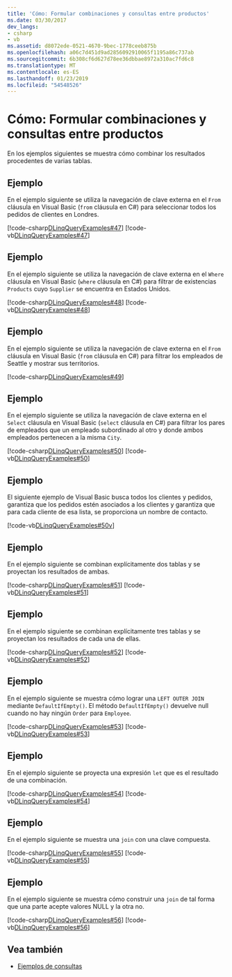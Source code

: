 ```yaml
---
title: 'Cómo: Formular combinaciones y consultas entre productos'
ms.date: 03/30/2017
dev_langs:
- csharp
- vb
ms.assetid: d8072ede-0521-4670-9bec-1778ceeb875b
ms.openlocfilehash: a06c7d451d9ad2856092910065f1195a86c737ab
ms.sourcegitcommit: 6b308cf6d627d78ee36dbbae8972a310ac7fd6c8
ms.translationtype: MT
ms.contentlocale: es-ES
ms.lasthandoff: 01/23/2019
ms.locfileid: "54548526"
---
```

# <a name="formulate-joins-and-cross-product-queries"></a>Cómo: Formular combinaciones y consultas entre productos
En los ejemplos siguientes se muestra cómo combinar los resultados procedentes de varias tablas.  
  
## <a name="example"></a>Ejemplo  
 En el ejemplo siguiente se utiliza la navegación de clave externa en el `From` cláusula en Visual Basic (`from` cláusula en C#) para seleccionar todos los pedidos de clientes en Londres.  
  
 [!code-csharp[DLinqQueryExamples#47](../../../../../../samples/snippets/csharp/VS_Snippets_Data/DLinqQueryExamples/cs/Program.cs#47)]
 [!code-vb[DLinqQueryExamples#47](../../../../../../samples/snippets/visualbasic/VS_Snippets_Data/DLinqQueryExamples/vb/Module1.vb#47)]  
  
## <a name="example"></a>Ejemplo  
 En el ejemplo siguiente se utiliza la navegación de clave externa en el `Where` cláusula en Visual Basic (`where` cláusula en C#) para filtrar de existencias `Products` cuyo `Supplier` se encuentra en Estados Unidos.  
  
 [!code-csharp[DLinqQueryExamples#48](../../../../../../samples/snippets/csharp/VS_Snippets_Data/DLinqQueryExamples/cs/Program.cs#48)]
 [!code-vb[DLinqQueryExamples#48](../../../../../../samples/snippets/visualbasic/VS_Snippets_Data/DLinqQueryExamples/vb/Module1.vb#48)]  
  
## <a name="example"></a>Ejemplo  
 En el ejemplo siguiente se utiliza la navegación de clave externa en el `From` cláusula en Visual Basic (`from` cláusula en C#) para filtrar los empleados de Seattle y mostrar sus territorios.  
  
 [!code-csharp[DLinqQueryExamples#49](../../../../../../samples/snippets/csharp/VS_Snippets_Data/DLinqQueryExamples/cs/Program.cs#49)]  
  
## <a name="example"></a>Ejemplo  
 En el ejemplo siguiente se utiliza la navegación de clave externa en el `Select` cláusula en Visual Basic (`select` cláusula en C#) para filtrar los pares de empleados que un empleado subordinado al otro y donde ambos empleados pertenecen a la misma `City`.  
  
 [!code-csharp[DLinqQueryExamples#50](../../../../../../samples/snippets/csharp/VS_Snippets_Data/DLinqQueryExamples/cs/Program.cs#50)]
 [!code-vb[DLinqQueryExamples#50](../../../../../../samples/snippets/visualbasic/VS_Snippets_Data/DLinqQueryExamples/vb/Module1.vb#50)]  
  
## <a name="example"></a>Ejemplo  
 El siguiente ejemplo de Visual Basic busca todos los clientes y pedidos, garantiza que los pedidos estén asociados a los clientes y garantiza que para cada cliente de esa lista, se proporciona un nombre de contacto.  
  
 [!code-vb[DLinqQueryExamples#50v](../../../../../../samples/snippets/visualbasic/VS_Snippets_Data/DLinqQueryExamples/vb/Module1.vb#50v)]  
  
## <a name="example"></a>Ejemplo  
 En el ejemplo siguiente se combinan explícitamente dos tablas y se proyectan los resultados de ambas.  
  
 [!code-csharp[DLinqQueryExamples#51](../../../../../../samples/snippets/csharp/VS_Snippets_Data/DLinqQueryExamples/cs/Program.cs#51)]
 [!code-vb[DLinqQueryExamples#51](../../../../../../samples/snippets/visualbasic/VS_Snippets_Data/DLinqQueryExamples/vb/Module1.vb#51)]  
  
## <a name="example"></a>Ejemplo  
 En el ejemplo siguiente se combinan explícitamente tres tablas y se proyectan los resultados de cada una de ellas.  
  
 [!code-csharp[DLinqQueryExamples#52](../../../../../../samples/snippets/csharp/VS_Snippets_Data/DLinqQueryExamples/cs/Program.cs#52)]
 [!code-vb[DLinqQueryExamples#52](../../../../../../samples/snippets/visualbasic/VS_Snippets_Data/DLinqQueryExamples/vb/Module1.vb#52)]  
  
## <a name="example"></a>Ejemplo  
 En el ejemplo siguiente se muestra cómo lograr una `LEFT OUTER JOIN` mediante `DefaultIfEmpty()`. El método `DefaultIfEmpty()` devuelve null cuando no hay ningún `Order` para `Employee`.  
  
 [!code-csharp[DLinqQueryExamples#53](../../../../../../samples/snippets/csharp/VS_Snippets_Data/DLinqQueryExamples/cs/Program.cs#53)]
 [!code-vb[DLinqQueryExamples#53](../../../../../../samples/snippets/visualbasic/VS_Snippets_Data/DLinqQueryExamples/vb/Module1.vb#53)]  
  
## <a name="example"></a>Ejemplo  
 En el ejemplo siguiente se proyecta una expresión `let` que es el resultado de una combinación.  
  
 [!code-csharp[DLinqQueryExamples#54](../../../../../../samples/snippets/csharp/VS_Snippets_Data/DLinqQueryExamples/cs/Program.cs#54)]
 [!code-vb[DLinqQueryExamples#54](../../../../../../samples/snippets/visualbasic/VS_Snippets_Data/DLinqQueryExamples/vb/Module1.vb#54)]  
  
## <a name="example"></a>Ejemplo  
 En el ejemplo siguiente se muestra una `join` con una clave compuesta.  
  
 [!code-csharp[DLinqQueryExamples#55](../../../../../../samples/snippets/csharp/VS_Snippets_Data/DLinqQueryExamples/cs/Program.cs#55)]
 [!code-vb[DLinqQueryExamples#55](../../../../../../samples/snippets/visualbasic/VS_Snippets_Data/DLinqQueryExamples/vb/Module1.vb#55)]  
  
## <a name="example"></a>Ejemplo  
 En el ejemplo siguiente se muestra cómo construir una `join` de tal forma que una parte acepte valores NULL y la otra no.  
  
 [!code-csharp[DLinqQueryExamples#56](../../../../../../samples/snippets/csharp/VS_Snippets_Data/DLinqQueryExamples/cs/Program.cs#56)]
 [!code-vb[DLinqQueryExamples#56](../../../../../../samples/snippets/visualbasic/VS_Snippets_Data/DLinqQueryExamples/vb/Module1.vb#56)]  
  
## <a name="see-also"></a>Vea también
- [Ejemplos de consultas](../../../../../../docs/framework/data/adonet/sql/linq/query-examples.md)
